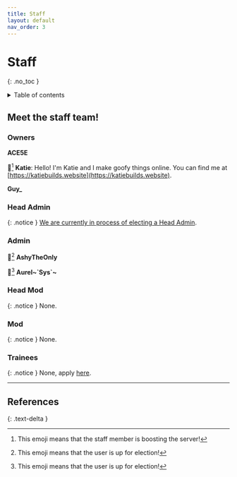 ```yaml
---
title: Staff
layout: default
nav_order: 3
---
```


# Staff
{: .no_toc }

<details markdown="block">
  <summary>
    Table of contents
  </summary>
  {: .text-delta }
1. TOC
{:toc}
</details>

## Meet the staff team!

### Owners

**ACE5E**

💎[^1] **Katie**: Hello! I'm Katie and I make goofy things online. You can find me at [https://katiebuilds.website](https://katiebuilds.website).

**Guy_**

### Head Admin

{: .notice }
[We are currently in process of electing a Head Admin](/elections.html#head-admin).

### Admin

🎨[^2] **AshyTheOnly**

🎨[^2] **Aurel~\`Sys\`~**

### Head Mod

{: .notice }
None.

### Mod

{: .notice }
None.

### Trainees

{: .notice }
None, apply [here](/apply.html).

<hr>

## References
{: .text-delta }

[^1]: This emoji means that the staff member is boosting the server!

[^2]: This emoji means that the user is up for election!